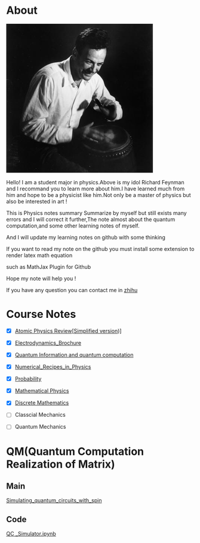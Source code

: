 # About

![image](https://github.com/ElonDormancy/Physics-Note/blob/master/Feynman.jpg)

Hello! I am a student major in physics.Above is my idol Richard Feynman and I recommand you to learn more about him.I have learned much from him and hope to be a physicist like him.Not only be a master of physics but also be interested in art !

This is Physics notes summary Summarize by myself but still exists many errors and I will correct it further,The note almost about the quantum computation,and some other learning notes of myself.

And I will update my learning notes on github with some thinking

If you want to read my note on the github you must install some extension to render latex math equation

such as MathJax Plugin for Github

Hope my note will help you !

If you have any question you can contact me in [zhihu](https://www.zhihu.com/people/shen-dang-fu-mu-xin-xiang-qing-hua)

# Course Notes

- [x] [Atomic Physics Review](https://github.com/ElonDormancy/Physics-Note/blob/master/Note/The_Review_of_Atomic_Physics.pdf)[[Simplified version](https://zhuanlan.zhihu.com/p/371286925))]

- [x] [Electrodynamics_Brochure](https://github.com/ElonDormancy/Physics-Note/blob/master/Note/Electrodynamics_Brochure.pdf)
- [x] [Quantum Information and quantum computation](https://github.com/ElonDormancy/Physics-Note/blob/master/Note/QIC/The_Note_of_QIC%20V4.pdf)
- [x] [Numerical_Recipes_in_Physics](https://github.com/ElonDormancy/Physics-Note/blob/master/Note/Numerical_Recipes_in_Physics_Report.pdf)
- [x] [Probability](https://github.com/ElonDormancy/Physics-Note/blob/master/Note/Probability.pdf)
- [x] [Mathematical Physics](https://zhuanlan.zhihu.com/p/343110386)
- [x] [Discrete Mathematics](https://zhuanlan.zhihu.com/p/149468789)
- [ ] Classcial Mechanics
- [ ] Quantum Mechanics

# QM(Quantum Computation Realization of Matrix)

## Main

[Simulating_quantum_circuits_with_spin](https://github.com/ElonDormancy/Physics-Note/blob/master/Note/Simulating_quantum_circuits_with_spin.pdf)

## Code

[QC _Simulator.ipynb](https://github.com/ElonDormancy/Physics-Note/blob/master/Code/QC%20Simulator.ipynb)

